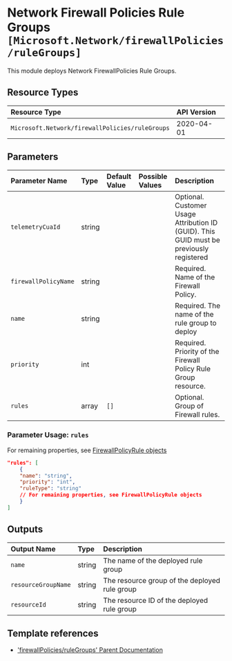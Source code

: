 # Network Firewall Policies Rule Groups `[Microsoft.Network/firewallPolicies/ruleGroups]`

This module deploys Network FirewallPolicies Rule Groups.

## Resource Types

| Resource Type | API Version |
| :-- | :-- |
| `Microsoft.Network/firewallPolicies/ruleGroups` | 2020-04-01 |

## Parameters

| Parameter Name | Type | Default Value | Possible Values | Description |
| :-- | :-- | :-- | :-- | :-- |
| `telemetryCuaId` | string |  |  | Optional. Customer Usage Attribution ID (GUID). This GUID must be previously registered |
| `firewallPolicyName` | string |  |  | Required. Name of the Firewall Policy. |
| `name` | string |  |  | Required. The name of the rule group to deploy |
| `priority` | int |  |  | Required. Priority of the Firewall Policy Rule Group resource. |
| `rules` | array | `[]` |  | Optional. Group of Firewall rules. |

### Parameter Usage: `rules`

For remaining properties, see [FirewallPolicyRule objects](https://docs.microsoft.com/en-us/azure/templates/microsoft.network/2020-04-01/firewallpolicies/rulegroups?tabs=json#firewallpolicyrule-objects)

```json
"rules": [
    {
    "name": "string",
    "priority": "int",
    "ruleType": "string"
    // For remaining properties, see FirewallPolicyRule objects
    }
]
```

## Outputs

| Output Name | Type | Description |
| :-- | :-- | :-- |
| `name` | string | The name of the deployed rule group |
| `resourceGroupName` | string | The resource group of the deployed rule group |
| `resourceId` | string | The resource ID of the deployed rule group |

## Template references

- ['firewallPolicies/ruleGroups' Parent Documentation](https://docs.microsoft.com/en-us/azure/templates/Microsoft.Network/firewallPolicies)
